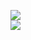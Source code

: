 [![](https://img.shields.io/badge/Made%20With-Github%20Spray-lightgrey.svg?style=for-the-badge&logo=github)](https://github.com/Annihil/github-spray#11639)  
[![](https://i.imgur.com/2DrTn0Z.gif)](https://github.com/Annihil/github-spray)
